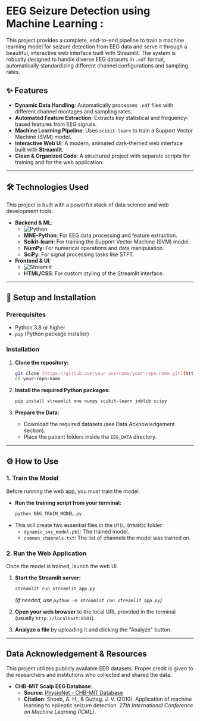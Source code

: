 # EEG Seizure Detection using Machine Learning :

This project provides a complete, end-to-end pipeline to train a machine learning model for seizure detection from EEG data and serve it through a beautiful, interactive web interface built with Streamlit. The system is robustly designed to handle diverse EEG datasets in `.edf` format, automatically standardizing different channel configurations and sampling rates.



## ✨ Features

-   **Dynamic Data Handling**: Automatically processes `.edf` files with different channel montages and sampling rates.
-   **Automated Feature Extraction**: Extracts key statistical and frequency-based features from EEG signals.
-   **Machine Learning Pipeline**: Uses `scikit-learn` to train a Support Vector Machine (SVM) model.
-   **Interactive Web UI**: A modern, animated dark-themed web interface built with **Streamlit**.
-   **Clean & Organized Code**: A structured project with separate scripts for training and for the web application.

---

## 🛠️ Technologies Used

This project is built with a powerful stack of data science and web development tools:

-   **Backend & ML**:
    -   ![Python](https://img.shields.io/badge/Python-3776AB?style=for-the-badge&logo=python&logoColor=white)
    -   **MNE-Python**: For EEG data processing and feature extraction.
    -   **Scikit-learn**: For training the Support Vector Machine (SVM) model.
    -   **NumPy**: For numerical operations and data manipulation.
    -   **SciPy**: For signal processing tasks like STFT.
-   **Frontend & UI**:
    -   ![Streamlit](https://img.shields.io/badge/Streamlit-FF4B4B?style=for-the-badge&logo=streamlit&logoColor=white)
    -   **HTML/CSS**: For custom styling of the Streamlit interface.

---

## 🚀 Setup and Installation

### Prerequisites

-   Python 3.8 or higher
-   `pip` (Python package installer)

### Installation

1.  **Clone the repository:**
    ```bash
    git clone [https://github.com/your-username/your-repo-name.git](https://github.com/your-username/your-repo-name.git)
    cd your-repo-name
    ```

2.  **Install the required Python packages:**
    ```bash
    pip install streamlit mne numpy scikit-learn joblib scipy
    ```

3.  **Prepare the Data:**
    -   Download the required datasets (see Data Acknowledgement section).
    -   Place the patient folders inside the `EEG_DATA` directory.

---
## ⚙️ How to Use

### 1. Train the Model

Before running the web app, you must train the model.

-   **Run the training script from your terminal:**
    ```bash
    python EEG_TRAIN_MODEL.py
    ```
-   This will create two essential files in the `UTIL_DYNAMIC` folder:
    -   `dynamic_svc_model.pkl`: The trained model.
    -   `common_channels.txt`: The list of channels the model was trained on.

### 2. Run the Web Application

Once the model is trained, launch the web UI.

1.  **Start the Streamlit server:**
    ```bash
    streamlit run streamlit_app.py
    ```
    *(If needed, use `python -m streamlit run streamlit_app.py`)*

2.  **Open your web browser** to the local URL provided in the terminal (usually `http://localhost:8501`).

3.  **Analyze a file** by uploading it and clicking the "Analyze" button.

---
## Data Acknowledgement & Resources

This project utilizes publicly available EEG datasets. Proper credit is given to the researchers and institutions who collected and shared the data.

-   **CHB-MIT Scalp EEG Database**:
    -   **Source**: [PhysioNet - CHB-MIT Database](https://physionet.org/content/chbmit/1.0.0/)
    -   **Citation**: Shoeb, A. H., & Guttag, J. V. (2010). Application of machine learning to epileptic seizure detection. *27th International Conference on Machine Learning (ICML)*.
